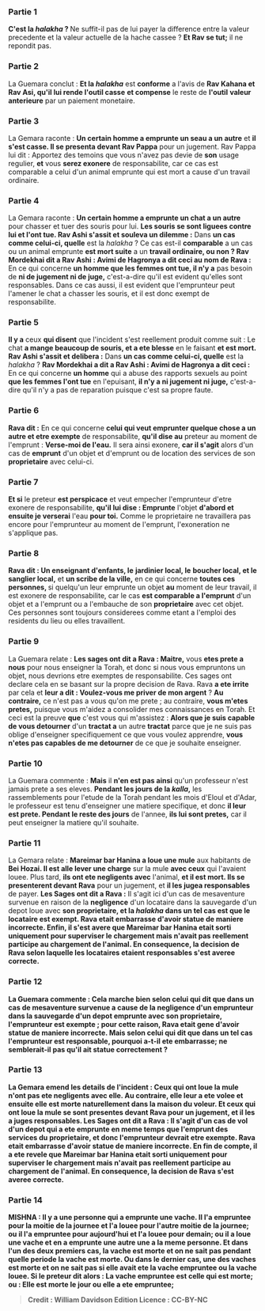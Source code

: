 
### Partie 1
<b>C'est la <i>halakha</i> ? </b> Ne suffit-il pas de lui payer la difference entre la valeur precedente et la valeur actuelle de la hache cassee ? <b>Et Rav se tut;</b> il ne repondit pas.

### Partie 2
La Guemara conclut : <b>Et la <i>halakha</i></b> est <b>conforme</b> a l'avis de <b>Rav Kahana et Rav Asi, qu'il lui rende l'outil casse</b> <b>et compense</b> le reste de <b>l'outil</b> <b>valeur anterieure</b> par un paiement monetaire.

### Partie 3
La Gemara raconte : <b>Un certain homme a emprunte un seau a un autre</b> et <b>il s'est casse. Il se presenta devant Rav Pappa</b> pour un jugement. Rav Pappa</b> lui dit : Apportez des temoins que vous n'avez pas devie</b> de <b>son</b> usage regulier, <b>et</b> vous <b>serez exonere</b> de responsabilite, car ce cas est comparable a celui d'un animal emprunte qui est mort a cause d'un travail ordinaire.

### Partie 4
La Gemara raconte : <b>Un certain homme a emprunte un chat a un autre</b> pour chasser et tuer des souris pour lui. <b>Les souris se sont liguees contre lui et l'ont tue. Rav Ashi s'assit et souleva un dilemme :</b> Dans <b>un cas comme celui-ci, quelle</b> est la <i>halakha</i> ? Ce cas est-il <b>comparable</b> a un cas ou un animal emprunte <b>est mort suite</b> a un <b>travail ordinaire, ou non ? Rav Mordekhai dit a Rav Ashi : Avimi de Hagronya a dit ceci au nom de Rava :</b> En ce qui concerne <b>un homme que les femmes ont tue, il n'y a</b> pas besoin de <b>ni de jugement ni de juge,</b> c'est-a-dire qu'il est evident qu'elles sont responsables. Dans ce cas aussi, il est evident que l'emprunteur peut l'amener le chat a chasser les souris, et il est donc exempt de responsabilite.

### Partie 5
<b>Il y a</b> ceux <b>qui disent</b> que l'incident s'est reellement produit comme suit : Le chat <b>a mange beaucoup de souris, et a ete blesse</b> en le faisant <b>et est mort. Rav Ashi s'assit et delibera :</b> Dans <b>un cas comme celui-ci, quelle</b> est la <i>halakha</i> ? <b>Rav Mordekhai a dit a Rav Ashi : Avimi de Hagronya a dit ceci :</b> En ce qui concerne <b>un homme</b> qui a abuse des rapports sexuels au point <b>que les femmes l'ont tue</b> en l'epuisant, <b>il n'y a ni jugement ni juge,</b> c'est-a-dire qu'il n'y a pas de reparation puisque c'est sa propre faute.

### Partie 6
<b>Rava dit :</b> En ce qui concerne <b>celui qui veut emprunter quelque chose a un autre et etre exempte</b> de responsabilite, <b>qu'il dise au</b> preteur au moment de l'emprunt : <b>Verse-moi de l'eau.</b> Il sera ainsi exonere, <b>car il s'agit</b> alors d'un cas de <b>emprunt</b> d'un objet et d'emprunt ou de location des services de son <b>proprietaire</b> avec celui-ci.

### Partie 7
<b>Et si</b> le preteur <b>est perspicace</b> et veut empecher l'emprunteur d'etre exonere de responsabilite, <b>qu'il lui dise : Emprunte</b> l'objet <b>d'abord et ensuite je verserai</b> l'eau <b>pour toi.</b> Comme le proprietaire ne travaillera pas encore pour l'emprunteur au moment de l'emprunt, l'exoneration ne s'applique pas.

### Partie 8
<b>Rava dit : Un enseignant d'enfants, le</b> <b>jardinier local, le</b> <b>boucher local, et le</b> <b>sanglier local,</b> et <b>un scribe de la ville,</b> en ce qui concerne <b>toutes ces personnes, </b> si quelqu'un leur emprunte un objet <b>au</b> moment de leur travail,</b> il est exonere de responsabilite, car le cas <b>est comparable a l'emprunt</b> d'un objet et a l'emprunt ou a l'embauche de son <b>proprietaire</b> avec cet objet. Ces personnes sont toujours considerees comme etant a l'emploi des residents du lieu ou elles travaillent.

### Partie 9
La Guemara relate : <b>Les sages ont dit a Rava : Maitre,</b> vous <b>etes prete a nous</b> pour nous enseigner la Torah, et donc si nous vous empruntons un objet, nous devrions etre exemptes de responsabilite. Ces sages ont declare cela en se basant sur la propre decision de Rava. Rava <b>a ete irrite</b> par cela et <b>leur a dit : Voulez-vous me priver de mon argent</b> ? <b>Au contraire,</b> ce n'est pas a vous qu'on me prete ; au contraire, <b>vous m'etes pretes,</b> puisque vous m'aidez a consolider mes connaissances en Torah. Et ceci est la preuve <b>que</b> c'est vous qui m'assistez : <b>Alors que je suis capable de vous detourner</b> d'un <b>tractat a</b> un autre <b>tractat</b> parce que je ne suis pas oblige d'enseigner specifiquement ce que vous voulez apprendre, <b>vous n'etes pas capables de me detourner</b> de ce que je souhaite enseigner.

### Partie 10
La Guemara commente : <b>Mais</b> il <b>n'en est pas ainsi</b> qu'un professeur n'est jamais prete a ses eleves. <b>Pendant les jours de la <i>kalla</i>,</b> les rassemblements pour l'etude de la Torah pendant les mois d'Eloul et d'Adar, le professeur est tenu d'enseigner une matiere specifique, et donc <b>il leur est prete. Pendant le reste des jours</b> de l'annee, <b>ils lui sont pretes,</b> car il peut enseigner la matiere qu'il souhaite.

### Partie 11
La Gemara relate : <b>Mareimar bar Hanina a loue une mule</b> aux habitants de <b>Bei Hozai. Il est alle lever une charge</b> sur la mule <b>avec ceux</b> qui l'avaient louee. Plus tard, <b>ils ont ete negligents avec</b> l'animal, <b>et il est mort. Ils se presenterent devant Rava</b> pour un jugement, et <b>il les jugea responsables</b> de payer. <b>Les Sages ont dit a Rava :</b> Il s'agit ici d'un cas de mesaventure survenue en raison de la <b>negligence</b> d'un locataire dans la sauvegarde d'un depot loue avec <b>son <b>proprietaire,</b> et la <i>halakha</i> dans un tel cas est que le locataire est exempt. Rava <b>etait embarrasse</b> d'avoir statue de maniere incorrecte. <b>Enfin, il s'est avere que</b> Mareimar bar Hanina <b>etait sorti</b> uniquement <b>pour superviser le chargement</b> mais n'avait pas reellement participe au chargement de l'animal. En consequence, la decision de Rava selon laquelle les locataires etaient responsables s'est averee correcte.

### Partie 12
La Guemara commente : <b>Cela marche bien selon celui qui dit que</b> dans un cas de mesaventure survenue a cause de la <b>negligence</b> d'un emprunteur dans la sauvegarde d'un depot emprunte avec <b>son <b>proprietaire,</b> l'emprunteur est <b>exempte ; pour cette</b> raison, Rava <b>etait gene</b> d'avoir statue de maniere incorrecte. <b>Mais selon celui qui dit</b> que dans un tel cas l'emprunteur est <b>responsable, pourquoi a-t-il ete embarrasse;</b> ne semblerait-il pas qu'il ait statue correctement ?

### Partie 13
La Gemara emend les details de l'incident : Ceux qui ont loue la mule <b>n'ont pas ete negligents avec elle. Au contraire, elle leur a ete volee</b> <b>et</b> ensuite <b>elle est morte naturellement dans la maison du voleur. Et</b> ceux qui ont loue la mule <b>se sont presentes devant Rava</b> pour un jugement, <b>et il les a juges responsables. Les Sages ont dit a Rava :</b> Il s'agit d'un cas de <b>vol</b> d'un depot qui a ete emprunte en meme temps que <b>l'emprunt des services du <b>proprietaire,</b> et donc l'emprunteur devrait etre exempte. Rava <b>etait embarrasse</b> d'avoir statue de maniere incorrecte. <b>En fin de compte, il a ete revele que</b> Mareimar bar Hanina <b>etait sorti</b> uniquement <b>pour superviser le chargement</b> mais n'avait pas reellement participe au chargement de l'animal. En consequence, la decision de Rava s'est averee correcte.

### Partie 14
<strong>MISHNA :</strong> Il y a <b>une personne qui a emprunte une vache. Il l'a empruntee</b> pour <b>la moitie</b> de la <b>journee et l'a louee</b> pour l'autre <b>moitie</b> de la <b>journee;</b> ou <b>il l'a empruntee</b> pour <b>aujourd'hui et l'a louee</b> pour <b>demain;</b> ou <b>il a loue une</b> vache <b>et en a emprunte</b> une autre <b>une</b> a la meme personne. <b>Et</b> dans l'un des deux premiers cas, la vache <b>est morte</b> et on ne sait pas pendant quelle periode la vache est morte. Ou dans le dernier cas, une des vaches est morte et on ne sait pas si elle avait ete la vache empruntee ou la vache louee. Si <b>le preteur</b> dit alors :</b> La vache <b>empruntee</b> est celle qui est <b>morte;</b> ou : <b>Elle est morte le jour ou elle a</b> ete <b>empruntee;</b>

>Credit : William Davidson Edition
>Licence : CC-BY-NC